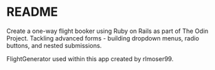 # README

Create a one-way flight booker using Ruby on Rails as part of The Odin Project. Tackling advanced forms - building dropdown menus, radio buttons, and nested submissions.

FlightGenerator used within this app created by rlmoser99.
